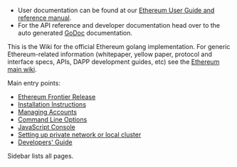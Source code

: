* User documentation can be found at our [Ethereum User Guide and reference manual](http://ethereum.gitbooks.io/frontier-guide/content/).
* For the API reference and developer documentation head over to the auto generated [GoDoc](https://godoc.org/github.com/ethereum/go-ethereum) documentation.

This is the Wiki for the official Ethereum golang implementation. For generic Ethereum-related information (whitepaper, yellow paper, protocol and interface specs, APIs, DAPP development guides, etc) see the [Ethereum main wiki](https://github.com/ethereum/wiki/wiki). 


Main entry points:

* [Ethereum Frontier Release](https://github.com/ethereum/go-ethereum/wiki/Frontier)
* [Installation Instructions](https://github.com/ethereum/go-ethereum/wiki/Building-Ethereum)
* [Managing Accounts](https://github.com/ethereum/go-ethereum/wiki/Managing-your-accounts)
* [Command Line Options](https://github.com/ethereum/go-ethereum/wiki/Command-Line-Options)
* [JavaScript Console](https://github.com/ethereum/go-ethereum/wiki/JavaScript-Console)
* [Setting up private network or local cluster](https://github.com/ethereum/go-ethereum/wiki/Setting-up-private-network-or-local-cluster)
* [Developers' Guide](https://github.com/ethereum/go-ethereum/wiki/Developers'-Guide)

Sidebar lists all pages.